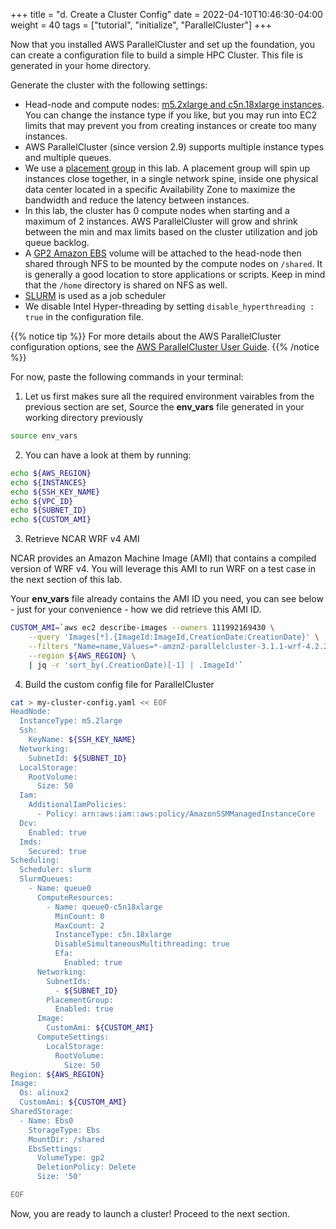 +++
title = "d. Create a Cluster Config"
date = 2022-04-10T10:46:30-04:00
weight = 40
tags = ["tutorial", "initialize", "ParallelCluster"]
+++

Now that you installed AWS ParallelCluster and set up the foundation, you can create a configuration file to build a simple HPC Cluster. This file is generated in your home directory.

Generate the cluster with the following settings:

- Head-node and compute nodes: [m5.2xlarge and c5n.18xlarge instances](https://aws.amazon.com/ec2/instance-types/c5/). You can change the instance type if you like, but you may run into EC2 limits that may prevent you from creating instances or create too many instances.
- AWS ParallelCluster (since version 2.9) supports multiple instance types and multiple queues.
- We use a [placement group](https://docs.aws.amazon.com/AWSEC2/latest/UserGuide/placement-groups.html#placement-groups-cluster) in this lab. A placement group will spin up instances close together, in a single network spine, inside one physical data center located in a specific Availability Zone to maximize the bandwidth and reduce the latency between instances.
- In this lab, the cluster has 0 compute nodes when starting and a maximum of 2 instances.  AWS ParallelCluster will grow and shrink between the min and max limits based on the cluster utilization and job queue backlog.
- A [GP2 Amazon EBS](https://docs.aws.amazon.com/AWSEC2/latest/UserGuide/AmazonEBS.html) volume will be attached to the head-node then shared through NFS to be mounted by the compute nodes on `/shared`. It is generally a good location to store applications or scripts. Keep in mind that the `/home` directory is shared on NFS as well.
- [SLURM](https://slurm.schedmd.com/overview.html) is used as a job scheduler
- We disable Intel Hyper-threading by setting `disable_hyperthreading : true` in the configuration file.

{{% notice tip %}}
For more details about the AWS ParallelCluster configuration options, see the [AWS ParallelCluster User Guide](https://docs.aws.amazon.com/parallelcluster/latest/ug/cluster-configuration-file-v3.html).
{{% /notice %}}


For now, paste the following commands in your terminal:

1. Let us first makes sure all the required environment vairables from the previous section are set, Source the **env_vars** file generated in your working directory previously

```bash
source env_vars
```

2. You can have a look at them by running:

```bash
echo ${AWS_REGION}
echo ${INSTANCES}
echo ${SSH_KEY_NAME}
echo ${VPC_ID}
echo ${SUBNET_ID}
echo ${CUSTOM_AMI}
```

3. Retrieve NCAR WRF v4 AMI

NCAR provides an Amazon Machine Image (AMI) that contains a compiled version of WRF v4.
You will leverage this AMI to run WRF on a test case in the next section of this lab.

Your **env_vars** file already contains the AMI ID you need, you can see below - just for your convenience - how we did retrieve this AMI ID.

```bash
CUSTOM_AMI=`aws ec2 describe-images --owners 111992169430 \
    --query 'Images[*].{ImageId:ImageId,CreationDate:CreationDate}' \
    --filters "Name=name,Values=*-amzn2-parallelcluster-3.1.1-wrf-4.2.2-*" \
    --region ${AWS_REGION} \
    | jq -r 'sort_by(.CreationDate)[-1] | .ImageId'`

```


4. Build the custom config file for ParallelCluster

```bash
cat > my-cluster-config.yaml << EOF
HeadNode:
  InstanceType: m5.2large
  Ssh:
    KeyName: ${SSH_KEY_NAME}
  Networking:
    SubnetId: ${SUBNET_ID}
  LocalStorage:
    RootVolume:
      Size: 50
  Iam:
    AdditionalIamPolicies:
      - Policy: arn:aws:iam::aws:policy/AmazonSSMManagedInstanceCore
  Dcv:
    Enabled: true
  Imds:
    Secured: true
Scheduling:
  Scheduler: slurm
  SlurmQueues:
    - Name: queue0
      ComputeResources:
        - Name: queue0-c5n18xlarge
          MinCount: 0
          MaxCount: 2
          InstanceType: c5n.18xlarge
          DisableSimultaneousMultithreading: true
          Efa:
            Enabled: true
      Networking:
        SubnetIds:
          - ${SUBNET_ID}
        PlacementGroup:
          Enabled: true
      Image:
        CustomAmi: ${CUSTOM_AMI}
      ComputeSettings:
        LocalStorage:
          RootVolume:
            Size: 50
Region: ${AWS_REGION}
Image:
  Os: alinux2
  CustomAmi: ${CUSTOM_AMI}
SharedStorage:
  - Name: Ebs0
    StorageType: Ebs
    MountDir: /shared
    EbsSettings:
      VolumeType: gp2
      DeletionPolicy: Delete
      Size: '50'

EOF
```

Now, you are ready to launch a cluster! Proceed to the next section.